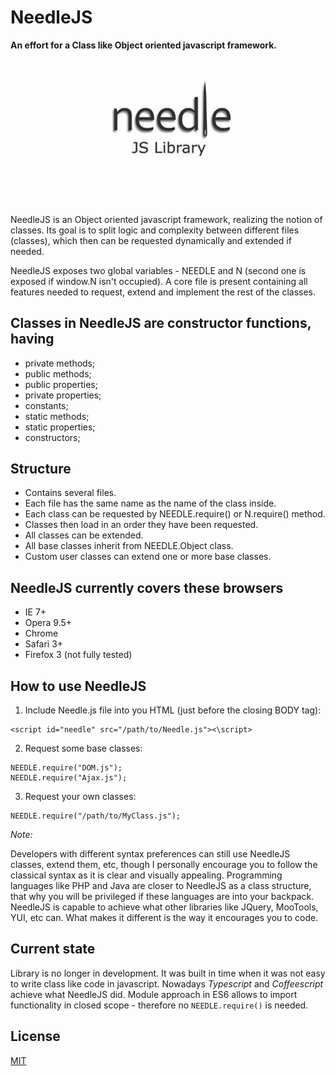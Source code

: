 # NeedleJS 
**An effort for a Class like Object oriented javascript framework.**
![NeedleJs logo](assets/logo.png)

NeedleJS is an Object oriented javascript framework, realizing the notion of classes. Its goal is to split logic and complexity between different files (classes), which then can be requested dynamically and extended if needed.

NeedleJS exposes two global variables - NEEDLE and N (second one is exposed if window.N isn't occupied).
A core file is present containing all features needed to request, extend and implement the rest of the classes.

## Classes in NeedleJS are constructor functions, having
* private methods;
* public methods;
* public properties;
* private properties;
* constants;
* static methods;
* static properties;
* constructors;

## Structure
* Contains several files.
* Each file has the same name as the name of the class inside.
* Each class can be requested by NEEDLE.require() or N.require() method.
* Classes then load in an order they have been requested.
* All classes can be extended.
* All base classes inherit from NEEDLE.Object class.
* Custom user classes can extend one or more base classes.

## NeedleJS currently covers these browsers
* IE 7+
* Opera 9.5+
* Chrome
* Safari 3+
* Firefox 3 (not fully tested)

## How to use NeedleJS
1) Include Needle.js file into you HTML (just before the closing BODY tag):

```
<script id="needle" src="/path/to/Needle.js"><\script>
```

2) Request some base classes:

```
NEEDLE.require("DOM.js");
NEEDLE.require("Ajax.js");
```

3) Request your own classes:

```
NEEDLE.require("/path/to/MyClass.js");
```

_Note:_

Developers with different syntax preferences can still use NeedleJS classes, extend them, etc, though I personally encourage you to follow the classical syntax as it is clear and visually appealing. Programming languages like PHP and Java are closer to NeedleJS as a class structure, that why you will be privileged if these languages are into your backpack.
NeedleJS is capable to achieve what other libraries like JQuery, MooTools, YUI, etc can. What makes it different is the way it encourages you to code.

## Current state
Library is no longer in development. It was built in time when it was not easy to write class like code in javascript.
Nowadays _Typescript_ and _Coffeescript_ achieve what NeedleJS did. Module approach in ES6 allows to import functionality in closed scope - therefore no `NEEDLE.require()` is needed.

## License
[MIT](LICENSE)
